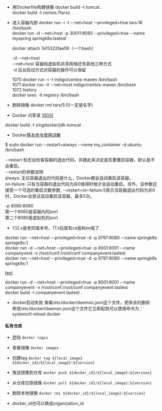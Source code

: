 - 用Dockerfile构建镜像
docker build -t tomcat .  
docker build -t centos:7tarsz .  

- 进入容器内部
docker run -i -t --net=host --privileged=true tars:16 /bin/bash  
docker run -d --net=host -p 30011:8080 --privileged=true --name myspring springk8s:lastest  

  docker attach 7e15322fae59（一个bash）  

  -d --net=host  
  --net=host 容器和虚拟机共享网络还有其他三种方式  
  -d 后台启动方式对容器的操作可以保留  
  
  1070 docker run -i -t indigo/centos-maven /bin/bash  
  1071 docker run -it --net=host indigo/centos-maven /bin/bash  
  1072 history  
  docker exec -it registry /bin/bash
  
  
- 删除镜像
docker rmi tars/5:5(一定是名字)   

- Docker 问答录
[100问](https://blog.lab99.org/post/docker-2016-07-14-faq.html)   

docker build -t zingdocker/jdk-tomcat .  

- Docker[基本命令使用详解](http://blog.csdn.net/tianpy5/article/details/52336166) 

$ sudo docker run --restart=always --name my_container -d ubuntu /bin/bash  

--restart 标志会检查容器的退出代码，并据此来决定是否要重启容器，默认是不会重启。   
--restart的参数说明   
always: 无论容器退出的代码是什么，Docker都会自动重启该容器。   
on-failure: 只有当容器的退出代码为非0值得时候才会自动重启。另外，该参数还接受一个可选的重启次数参数, 
--restart=on-failure:5表示当容器退出代码为非0时，Docker会尝试自动重启该容器，最多5次。   

-p 8080:8080  
第一个8080是容器内的port  
第二个8080是虚拟机的port  

- 1.12.x是老的版本号，17.x后就有ce版和ee版了

docker run --net=host --privileged=true -d -p 9797:8080 --name springk8s springk8s:1  
docker run -d --net=host --privileged=true -p 8001:8001 --name companyvent -v /root/conf:/root/conf companyevent:lastest  
docker run --net=host --privileged=true -d -p 9797:8080 --name springk8s springk8s:1  

[test](http://172.18.44.66:8001/stocksData/companyEvent/getCompanyEvent?secuCode=000698&beginIndex=0&recordNum=5)

docker run -d --net=host --privileged=true -p 8001:8001 --name companyevent -v /root/conf:/root/conf companyevent:lastest  
docker build -t companyevent:lastest .  

- docker启动失败
查看/etc/docker/daemon.json这个文件，把多余的删除  
修改/etc/docker/daemon.json这个文件它立即起效可以使用命令为：  
systemctl reload docker  


#### 私有仓库

- 登陆 
```docker login```

- 查看镜像
```docker images```

- 创建tag
```docker tag ${local_image} ${docker_id}/${local_image}:${version}```

- 推送镜像到仓库
```docker push ${docker_id}/${local_image}:${version}```

- 从仓库拉取镜像
```docker pull ${docker_id}/${local_image}:${version}```

- 删除本地镜像
```docker rmi ${docker_id}/${local_image}:${version}```

- docker_id也可以换成organization_id

